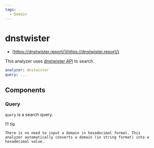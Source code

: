 ```yaml
---
tags:
  - Domain
---
```


# dnstwister

- [https://dnstwister.report/](https://dnstwister.report/)

This analyzer uses [dnstwister API](https://dnstwister.report/api/) to search.

```yaml
analyzer: dnstwister
query: ...
```

## Components

### Query

`query` is a search query.

!!! tip

    There is no need to input a domain in hexadecimal format. This analyzer automatically converts a domain (in string format) into a hexadecimal value.
